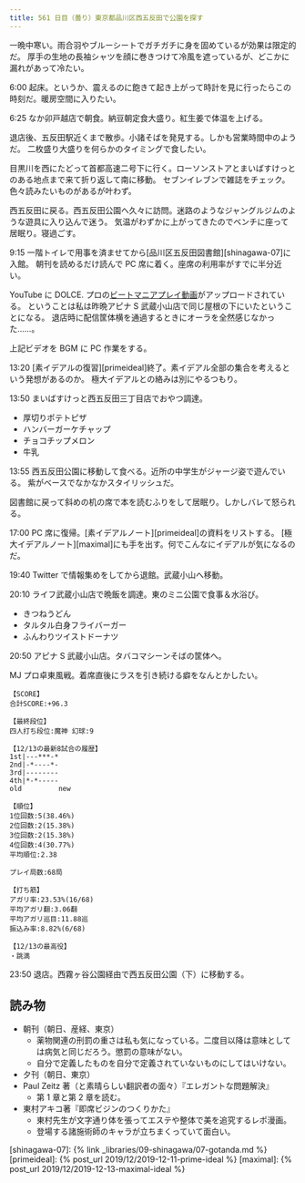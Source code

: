 ```yaml
---
title: 561 日目（曇り）東京都品川区西五反田で公園を探す
---
```


一晩中寒い。雨合羽やブルーシートでガチガチに身を固めているが効果は限定的だ。
厚手の生地の長袖シャツを顔に巻きつけて冷風を遮っているが、どこかに漏れがあって冷たい。

6:00 起床。というか、震えるのに飽きて起き上がって時計を見に行ったらこの時刻だ。暖房空間に入りたい。

6:25 なか卯戸越店で朝食。納豆朝定食大盛り。紅生姜で体温を上げる。

退店後、五反田駅近くまで散歩。小諸そばを発見する。しかも営業時間中のようだ。
二枚盛り大盛りを何らかのタイミングで食したい。

目黒川を西にたどって首都高速二号下に行く。ローソンストアとまいばすけっとのある地点まで来て折り返して南に移動。
セブンイレブンで雑誌をチェック。色々読みたいものがあるが叶わず。

西五反田に戻る。西五反田公園へ久々に訪問。迷路のようなジャングルジムのような遊具に入り込んで迷う。
気温がわずかに上がってきたのでベンチに座って居眠り。寝過ごす。

9:15 一階トイレで用事を済ませてから[品川区五反田図書館][shinagawa-07]に入館。
朝刊を読めるだけ読んで PC 席に着く。座席の利用率がすでに半分近い。

YouTube に DOLCE. プロの[ビートマニアプレイ動画](https://www.youtube.com/watch?v=ly7IfzVtziA)がアップロードされている。
ということは私は昨晩アピナ S 武蔵小山店で同じ屋根の下にいたということになる。
退店時に配信筐体横を通過するときにオーラを全然感じなかった……。

上記ビデオを BGM に PC 作業をする。

13:20 [素イデアルの復習][primeideal]終了。素イデアル全部の集合を考えるという発想があるのか。
極大イデアルとの絡みは別にやるつもり。

13:50 まいばすけっと西五反田三丁目店でおやつ調達。

* 厚切りポテトピザ
* ハンバーガーケチャップ
* チョコチップメロン
* 牛乳

13:55 西五反田公園に移動して食べる。近所の中学生がジャージ姿で遊んでいる。
紫がベースでなかなかスタイリッシュだ。

図書館に戻って斜めの机の席で本を読むふりをして居眠り。しかしバレて怒られる。

17:00 PC 席に復帰。[素イデアルノート][primeideal]の資料をリストする。
[極大イデアルノート][maximal]にも手を出す。何でこんなにイデアルが気になるのだ。

19:40 Twitter で情報集めをしてから退館。武蔵小山へ移動。

20:10 ライフ武蔵小山店で晩飯を調達。東のミニ公園で食事＆水浴び。

* きつねうどん
* タルタル白身フライバーガー
* ふんわりツイストドーナツ

20:50 アピナ S 武蔵小山店。タバコマシーンそばの筐体へ。

MJ プロ卓東風戦。着席直後にラスを引き続ける癖をなんとかしたい。

```text
【SCORE】
合計SCORE:+96.3

【最終段位】
四人打ち段位:魔神 幻球:9

【12/13の最新8試合の履歴】
1st|---***-*
2nd|-*----*-
3rd|--------
4th|*-*-----
old         new

【順位】
1位回数:5(38.46%)
2位回数:2(15.38%)
3位回数:2(15.38%)
4位回数:4(30.77%)
平均順位:2.38

プレイ局数:68局

【打ち筋】
アガリ率:23.53%(16/68)
平均アガリ翻:3.06翻
平均アガリ巡目:11.88巡
振込み率:8.82%(6/68)

【12/13の最高役】
・跳満
```

23:50 退店。西霧ヶ谷公園経由で西五反田公園（下）に移動する。

## 読み物

* 朝刊（朝日、産経、東京）
  * 薬物関連の刑罰の重さは私も気になっている。二度目以降は意味としては病気と同じだろう。懲罰の意味がない。
  * 自分で定義したものを自分で定義されていないものにしてはいけない。
* 夕刊（朝日、東京）
* Paul Zeitz 著（と素晴らしい翻訳者の面々）『エレガントな問題解決』
  * 第 1 章と第 2 章を読む。
* 東村アキコ著『即席ビジンのつくりかた』
  * 東村先生が文字通り体を張ってエステや整体で美を追究するレポ漫画。
  * 登場する諸施術師のキャラが立ちまくっていて面白い。

[shinagawa-07]: {% link _libraries/09-shinagawa/07-gotanda.md %}
[primeideal]: {% post_url 2019/12/2019-12-11-prime-ideal %}
[maximal]: {% post_url 2019/12/2019-12-13-maximal-ideal %}
